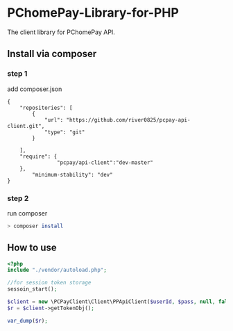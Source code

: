 # PChomePay-Library-for-PHP

The client library for PChomePay API.

## Install  via composer

### step 1

add composer.json

```
{
    "repositories": [
        {
            "url": "https://github.com/river0825/pcpay-api-client.git",
            "type": "git"
        }

    ],
    "require": {
                "pcpay/api-client":"dev-master"
    },
       	"minimum-stability": "dev"
}
```

### step 2
run composer

```bash
> composer install

```

## How to use

```php
<?php
include "./vendor/autoload.php";

//for session token storage
sessoin_start();

$client = new \PCPayClient\Client\PPApiClient($userId, $pass, null, false, true);
$r = $client->getTokenObj();

var_dump($r);
```

